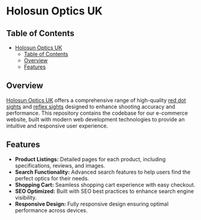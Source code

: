 # Holosun Optics UK

## Table of Contents

- [Holosun Optics UK](#holosun-optics-uk)
  - [Table of Contents](#table-of-contents)
  - [Overview](#overview)
  - [Features](#features)

## Overview

[Holosun Optics UK](https://www.holosun-optics.co.uk) offers a comprehensive range of high-quality [red dot sights](https://www.holosun-optics.co.uk/shop/category/red-dot-sights) and [reflex sights](https://www.holosun-optics.co.uk/shop/category/reflex-sights) designed to enhance shooting accuracy and performance. This repository contains the codebase for our e-commerce website, built with modern web development technologies to provide an intuitive and responsive user experience.

## Features

- **Product Listings:** Detailed pages for each product, including specifications, reviews, and images.
- **Search Functionality:** Advanced search features to help users find the perfect optics for their needs.
- **Shopping Cart:** Seamless shopping cart experience with easy checkout.
- **SEO Optimized:** Built with SEO best practices to enhance search engine visibility.
- **Responsive Design:** Fully responsive design ensuring optimal performance across devices.
